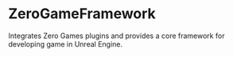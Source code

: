 # ZeroGameFramework
Integrates Zero Games plugins and provides a core framework for developing game in Unreal Engine.

